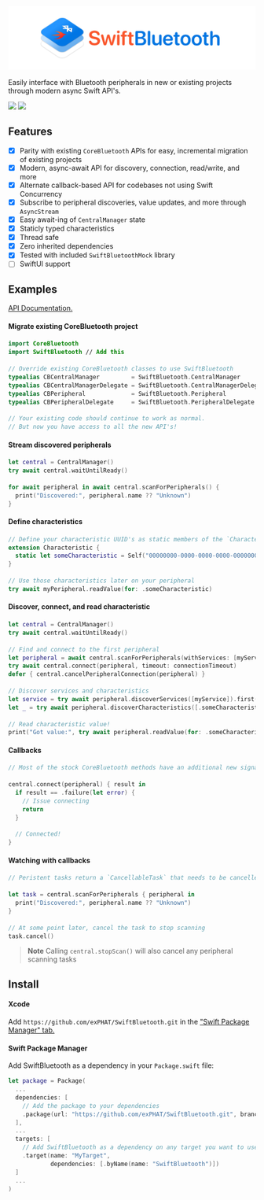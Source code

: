 ![SwiftBluetooth](.github/assets/logo.jpg)

Easily interface with Bluetooth peripherals in new or existing projects through modern async Swift API's.

[![](https://img.shields.io/endpoint?url=https%3A%2F%2Fswiftpackageindex.com%2Fapi%2Fpackages%2FexPHAT%2FSwiftBluetooth%2Fbadge%3Ftype%3Dswift-versions)](https://swiftpackageindex.com/exPHAT/SwiftBluetooth)
[![](https://img.shields.io/endpoint?url=https%3A%2F%2Fswiftpackageindex.com%2Fapi%2Fpackages%2FexPHAT%2FSwiftBluetooth%2Fbadge%3Ftype%3Dplatforms)](https://swiftpackageindex.com/exPHAT/SwiftBluetooth)


## Features

- [x] Parity with existing `CoreBluetooth` APIs for easy, incremental migration of existing projects
- [x] Modern, async-await API for discovery, connection, read/write, and more
- [x] Alternate callback-based API for codebases not using Swift Concurrency
- [x] Subscribe to peripheral discoveries, value updates, and more through `AsyncStream`
- [x] Easy await-ing of `CentralManager` state
- [x] Staticly typed characteristics
- [x] Thread safe
- [x] Zero inherited dependencies
- [x] Tested with included `SwiftBluetoothMock` library
- [ ] SwiftUI support

## Examples

[API Documentation.](https://swiftpackageindex.com/exPHAT/SwiftBluetooth/1.0.0/documentation/)


#### Migrate existing CoreBluetooth project

```swift
import CoreBluetooth
import SwiftBluetooth // Add this

// Override existing CoreBluetooth classes to use SwiftBluetooth
typealias CBCentralManager         = SwiftBluetooth.CentralManager
typealias CBCentralManagerDelegate = SwiftBluetooth.CentralManagerDelegate
typealias CBPeripheral             = SwiftBluetooth.Peripheral
typealias CBPeripheralDelegate     = SwiftBluetooth.PeripheralDelegate

// Your existing code should continue to work as normal.
// But now you have access to all the new API's!
```

#### Stream discovered peripherals

```swift
let central = CentralManager()
try await central.waitUntilReady()

for await peripheral in await central.scanForPeripherals() {
  print("Discovered:", peripheral.name ?? "Unknown")
}
```

#### Define characteristics

```swift
// Define your characteristic UUID's as static members of the `Characteristic` type
extension Characteristic {
  static let someCharacteristic = Self("00000000-0000-0000-0000-000000000000")
}

// Use those characteristics later on your peripheral
try await myPeripheral.readValue(for: .someCharacteristic)
```

#### Discover, connect, and read characteristic

```swift
let central = CentralManager()
try await central.waitUntilReady()

// Find and connect to the first peripheral
let peripheral = await central.scanForPeripherals(withServices: [myService]).first!
try await central.connect(peripheral, timeout: connectionTimeout)
defer { central.cancelPeripheralConnection(peripheral) }

// Discover services and characteristics
let service = try await peripheral.discoverServices([myService]).first(where: { $0.uuid == myService })!
let _ = try await peripheral.discoverCharacteristics([.someCharacteristic], for: service)

// Read characteristic value!
print("Got value:", try await peripheral.readValue(for: .someCharacteristic))
```

#### Callbacks

```swift
// Most of the stock CoreBluetooth methods have an additional new signature that takes a completionHandler

central.connect(peripheral) { result in
  if result == .failure(let error) {
    // Issue connecting
    return
  }

  // Connected!
}

```

#### Watching with callbacks

```swift
// Peristent tasks return a `CancellableTask` that needs to be cancelled when you're done

let task = central.scanForPeripherals { peripheral in
  print("Discovered:", peripheral.name ?? "Unknown")
}

// At some point later, cancel the task to stop scanning
task.cancel()
```
> **Note**
Calling `central.stopScan()` will also cancel any peripheral scanning tasks


## Install

#### Xcode

Add `https://github.com/exPHAT/SwiftBluetooth.git` in the ["Swift Package Manager" tab.](https://developer.apple.com/documentation/xcode/adding-package-dependencies-to-your-app)


#### Swift Package Manager

Add SwiftBluetooth as a dependency in your `Package.swift` file:

```swift
let package = Package(
  ...
  dependencies: [
    // Add the package to your dependencies
    .package(url: "https://github.com/exPHAT/SwiftBluetooth.git", branch: "master"),
  ],
  ...
  targets: [
    // Add SwiftBluetooth as a dependency on any target you want to use it in
    .target(name: "MyTarget",
            dependencies: [.byName(name: "SwiftBluetooth")])
  ]
  ...
)
```
